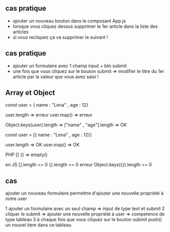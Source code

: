 ## cas pratique 

- ajouter un nouveau bouton dans le composant App.js
- lorsque vous cliquez dessus supprimer le 1er article dans la liste des articles
- si vous recliquez ça va supprimer le suivant !

## cas pratique 

- ajouter un formulaire avec 1 champ input + btn submit
- une fois que vous cliquez sur le bouton submit => modifier le titre du 1er article par la valeur que vous avez saisi !

## Array et Object 

const user = { name : "Lena" , age : 12}

user.length => erreur
user.map() => erreur

Object.keys(user).length => ["name" , "age"].length => OK 

const user = [{ name : "Lena" , age : 12}]

user.length => OK
user.map() => OK

PHP 
[]
{} => empty()

en JS 
[].length == 0
{}.length == 0 erreur
Object.keys({}).length == 0

## cas 

ajouter un nouveau formulaire permettre d'ajouter une nouvelle propriété à notre user 

1 ajouter un formulaire avec un seul champ => input de type text et submit
2 cliquer le submit => ajouter une nouvelle propriété à user => competence de type tableau 
3 à chaque fois que vous cliquez sur le bouton submit push() un nouvel item dans ce tableau 